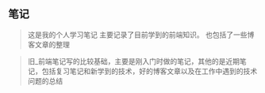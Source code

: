 ## 笔记

> 这是我的个人学习笔记
主要记录了目前学到的前端知识。
也包括了一些博客文章的整理

>旧_前端笔记写的比较基础，主要是刚入门时做的笔记，其他的是近期笔记，包括复习笔记和新学到的技术，好的博客文章以及在工作中遇到的技术问题的总结


